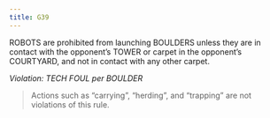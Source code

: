 ```yaml
---
title: G39
---
```

ROBOTS are prohibited from launching BOULDERS unless they are in contact with the opponent’s TOWER or carpet in the opponent’s COURTYARD, and not in contact with any other carpet.

_Violation: TECH FOUL per BOULDER_

> Actions such as “carrying”, “herding”, and “trapping” are not violations of this rule.
